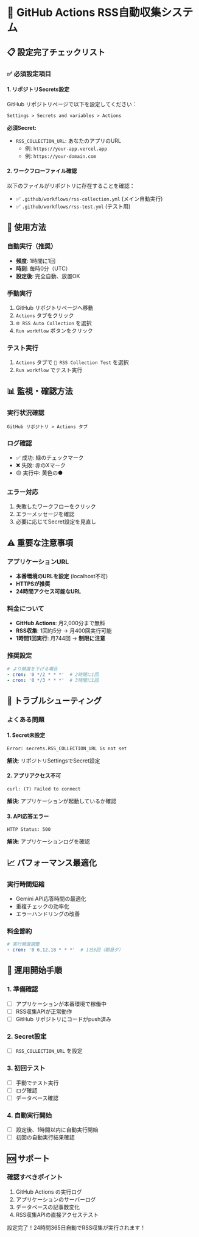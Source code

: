 # 🤖 GitHub Actions RSS自動収集システム

## 📋 設定完了チェックリスト

### ✅ 必須設定項目

#### 1. リポジトリSecrets設定
GitHub リポジトリページで以下を設定してください：

```
Settings > Secrets and variables > Actions
```

**必須Secret:**
- `RSS_COLLECTION_URL`: あなたのアプリのURL
  - 例: `https://your-app.vercel.app`
  - 例: `https://your-domain.com`

#### 2. ワークフローファイル確認
以下のファイルがリポジトリに存在することを確認：

- ✅ `.github/workflows/rss-collection.yml` (メイン自動実行)
- ✅ `.github/workflows/rss-test.yml` (テスト用)

## 🚀 使用方法

### 自動実行（推奨）
- **頻度**: 1時間に1回
- **時刻**: 毎時0分（UTC）
- **設定後**: 完全自動、放置OK

### 手動実行
1. GitHub リポジトリページへ移動
2. `Actions` タブをクリック
3. `🌐 RSS Auto Collection` を選択
4. `Run workflow` ボタンをクリック

### テスト実行
1. `Actions` タブで `🧪 RSS Collection Test` を選択
2. `Run workflow` でテスト実行

## 📊 監視・確認方法

### 実行状況確認
```
GitHub リポジトリ > Actions タブ
```

### ログ確認
- ✅ 成功: 緑のチェックマーク
- ❌ 失敗: 赤のXマーク
- 🟡 実行中: 黄色の●

### エラー対応
1. 失敗したワークフローをクリック
2. エラーメッセージを確認
3. 必要に応じてSecret設定を見直し

## ⚠️ 重要な注意事項

### アプリケーションURL
- **本番環境のURLを設定** (localhost不可)
- **HTTPSが推奨**
- **24時間アクセス可能なURL**

### 料金について
- **GitHub Actions**: 月2,000分まで無料
- **RSS収集**: 1回約5分 → 月400回実行可能
- **1時間1回実行**: 月744回 → **制限に注意**

### 推奨設定
```yaml
# より頻度を下げる場合
- cron: '0 */2 * * *'  # 2時間に1回
- cron: '0 */3 * * *'  # 3時間に1回
```

## 🔧 トラブルシューティング

### よくある問題

#### 1. Secret未設定
```
Error: secrets.RSS_COLLECTION_URL is not set
```
**解決**: リポジトリSettingsでSecret設定

#### 2. アプリアクセス不可
```
curl: (7) Failed to connect
```
**解決**: アプリケーションが起動しているか確認

#### 3. API応答エラー
```
HTTP Status: 500
```
**解決**: アプリケーションログを確認

## 📈 パフォーマンス最適化

### 実行時間短縮
- Gemini API応答時間の最適化
- 重複チェックの効率化
- エラーハンドリングの改善

### 料金節約
```yaml
# 実行頻度調整
- cron: '0 6,12,18 * * *'  # 1日3回（朝昼夕）
```

## 🎯 運用開始手順

### 1. 準備確認
- [ ] アプリケーションが本番環境で稼働中
- [ ] RSS収集APIが正常動作
- [ ] GitHub リポジトリにコードがpush済み

### 2. Secret設定
- [ ] `RSS_COLLECTION_URL` を設定

### 3. 初回テスト
- [ ] 手動でテスト実行
- [ ] ログ確認
- [ ] データベース確認

### 4. 自動実行開始
- [ ] 設定後、1時間以内に自動実行開始
- [ ] 初回の自動実行結果確認

## 🆘 サポート

### 確認すべきポイント
1. GitHub Actions の実行ログ
2. アプリケーションのサーバーログ  
3. データベースの記事数変化
4. RSS収集APIの直接アクセステスト

設定完了！24時間365日自動でRSS収集が実行されます！